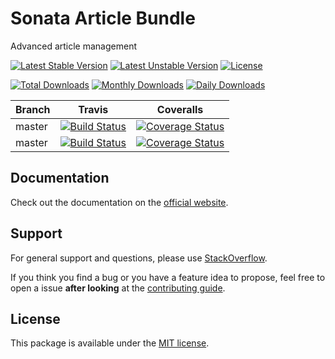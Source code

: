 # Sonata Article Bundle

Advanced article management

[![Latest Stable Version](https://poser.pugx.org/sonata-project/article-bundle/v/stable)](https://packagist.org/packages/sonata-project/article-bundle)
[![Latest Unstable Version](https://poser.pugx.org/sonata-project/article-bundle/v/unstable)](https://packagist.org/packages/sonata-project/article-bundle)
[![License](https://poser.pugx.org/sonata-project/article-bundle/license)](https://packagist.org/packages/sonata-project/article-bundle)

[![Total Downloads](https://poser.pugx.org/sonata-project/article-bundle/downloads)](https://packagist.org/packages/sonata-project/article-bundle)
[![Monthly Downloads](https://poser.pugx.org/sonata-project/article-bundle/d/monthly)](https://packagist.org/packages/sonata-project/article-bundle)
[![Daily Downloads](https://poser.pugx.org/sonata-project/article-bundle/d/daily)](https://packagist.org/packages/sonata-project/article-bundle)

Branch | Travis | Coveralls |
------ | ------ | --------- |
master   | [![Build Status][travis_stable_badge]][travis_stable_link]     | [![Coverage Status][coveralls_stable_badge]][coveralls_stable_link]     |
master | [![Build Status][travis_unstable_badge]][travis_unstable_link] | [![Coverage Status][coveralls_unstable_badge]][coveralls_unstable_link] |

## Documentation

Check out the documentation on the [official website](https://sonata-project.org/bundles/article).

## Support

For general support and questions, please use [StackOverflow](http://stackoverflow.com/questions/tagged/sonata).

If you think you find a bug or you have a feature idea to propose, feel free to open a issue
**after looking** at the [contributing guide](CONTRIBUTING.md).

## License

This package is available under the [MIT license](LICENSE).

[travis_stable_badge]: https://travis-ci.org/sonata-project/SonataArticleBundle.svg?branch=master
[travis_stable_link]: https://travis-ci.org/sonata-project/SonataArticleBundle
[travis_unstable_badge]: https://travis-ci.org/sonata-project/SonataArticleBundle.svg?branch=master
[travis_unstable_link]: https://travis-ci.org/sonata-project/SonataArticleBundle

[coveralls_stable_badge]: https://coveralls.io/repos/github/sonata-project/SonataArticleBundle/badge.svg?branch=master
[coveralls_stable_link]: https://coveralls.io/github/sonata-project/SonataArticleBundle?branch=master
[coveralls_unstable_badge]: https://coveralls.io/repos/github/sonata-project/SonataArticleBundle/badge.svg?branch=master
[coveralls_unstable_link]: https://coveralls.io/github/sonata-project/SonataArticleBundle?branch=master
